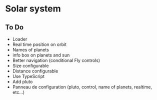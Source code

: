 # Solar system

## To Do

- Loader
- Real time position on orbit
- Names of planets
- info box on planets and sun
- Better navigation (conditional Fly controls)
- Size configurable
- Distance configurable
- Use TypeScript
- Add pluto
- Panneau de configuration (pluto, control, name of planets, realtime, etc...)
